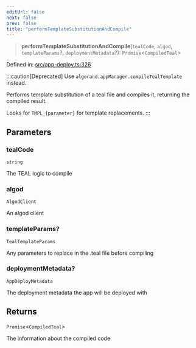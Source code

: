 ```yaml
---
editUrl: false
next: false
prev: false
title: "performTemplateSubstitutionAndCompile"
---
```


> **performTemplateSubstitutionAndCompile**(`tealCode`, `algod`, `templateParams`?, `deploymentMetadata`?): `Promise`\<`CompiledTeal`\>

Defined in: [src/app-deploy.ts:326](https://github.com/algorandfoundation/algokit-utils-ts/blob/e57e96ab17213653e656688e8d7251c0107554cf/src/app-deploy.ts#L326)

:::caution[Deprecated]
Use `algorand.appManager.compileTealTemplate` instead.

Performs template substitution of a teal file and compiles it, returning the compiled result.

Looks for `TMPL_{parameter}` for template replacements.
:::

## Parameters

### tealCode

`string`

The TEAL logic to compile

### algod

`AlgodClient`

An algod client

### templateParams?

`TealTemplateParams`

Any parameters to replace in the .teal file before compiling

### deploymentMetadata?

`AppDeployMetadata`

The deployment metadata the app will be deployed with

## Returns

`Promise`\<`CompiledTeal`\>

The information about the compiled code
